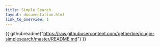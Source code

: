 ```yaml
---
title: Simple Search
layout: documentation.html
link_to_overview: 1
---
```


{{ githubreadme("https://raw.githubusercontent.com/getherbie/plugin-simplesearch/master/README.md") }}

